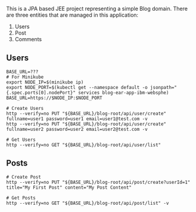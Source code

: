 This is a JPA based JEE project representing a simple Blog domain. There are three entities that are managed in this application:

1. Users
1. Post
1. Comments

## Users

```
BASE_URL=???
# For Minikube
export NODE_IP=$(minikube ip)
export NODE_PORT=$(kubectl get --namespace default -o jsonpath="{.spec.ports[0].nodePort}" services blog-ear-app-ibm-websphe)
BASE_URL=https://$NODE_IP:$NODE_PORT

# Create Users
http --verify=no PUT "${BASE_URL}/blog-root/api/user/create" fullname=user1 password=user1 email=user1@test.com -v
http --verify=no PUT "${BASE_URL}/blog-root/api/user/create" fullname=user2 password=user2 email=user2@test.com -v

# Get Users
http --verify=no GET "${BASE_URL}/blog-root/api/user/list"

```


## Posts
```
# Create Post
http --verify=no PUT "${BASE_URL}/blog-root/api/post/create?userId=1" title="My First Post" content="My Post Content"

# Get Posts
http --verify=no GET "${BASE_URL}/blog-root/api/post/list" -v
```

